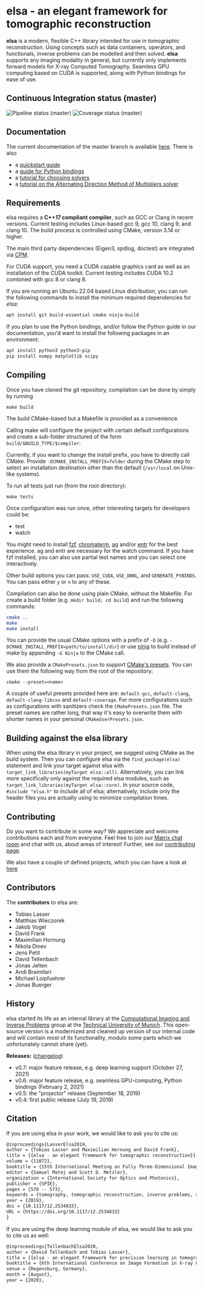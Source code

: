 elsa - an elegant framework for tomographic reconstruction
==========================================================

**elsa** is a modern, flexible C++ library intended for use in tomographic reconstruction.
Using concepts such as data containers, operators, and functionals, inverse problems can be modelled and then solved.
**elsa** supports any imaging modality in general, but currently only implements forward models for X-ray Computed Tomography.
Seamless GPU computing based on CUDA is supported, along with Python bindings for ease of use.

Continuous Integration status (master)
---------------
![Pipeline status (master)](https://gitlab.lrz.de/IP/elsa/badges/master/pipeline.svg)
![Coverage status (master)](https://gitlab.lrz.de/IP/elsa/badges/master/coverage.svg)

Documentation
-------------

The current documentation of the master branch is available [here](https://ciip.in.tum.de/elsadocs/).
There is also
*  a [quickstart guide](https://ciip.in.tum.de/elsadocs/guides/quickstart-cxx.html)
*  a [guide for Python bindings](https://ciip.in.tum.de/elsadocs/guides/python_bindings.html)
*  a [tutorial for choosing solvers](https://ciip.in.tum.de/elsadocs/modules/solvers/choosing_a_solver.html)
*  a [tutorial on the Alternating Direction Method of Multipliers solver](https://ciip.in.tum.de/elsadocs/guides/admm-cxx.html)

Requirements
------------

elsa requires a **C++17 compliant compiler**, such as GCC or Clang in recent versions.
Current testing includes Linux-based gcc 9, gcc 10, clang 9, and clang 10.
The build process is controlled using CMake, version 3.14 or higher.

The main third party dependencies (Eigen3, spdlog, doctest) are integrated via [CPM](https://github.com/TheLartians/CPM.cmake).

For CUDA support, you need a CUDA capable graphics card as well as an installation of the CUDA toolkit.
Current testing includes CUDA 10.2 combined with gcc 8 or clang 8.

If you are running an Ubuntu 22.04 based Linux distribution, you can run the following commands to
install the minimum required dependencies for _elsa_:

```bash
apt install git build-essential cmake ninja-build
```

If you plan to use the Python bindings, and/or follow the Python guide in our documentation, you'd
want to install the following packages in an environment:

```bash
apt install python3 python3-pip
pip install numpy matplotlib scipy
```

Compiling
---------

Once you have cloned the git repository, compilation can be done by simply by running

```
make build
```

The build CMake-based but a Makefile is provided as a convenience.

Calling make will configure the project with certain default configurations and create a sub-folder structured of the
form `build/$BUILD_TYPE/$compiler`.

Currently, if you want to change the install prefix, you have to directly call CMake. Provide `-DCMAKE_INSTALL_PREFIX=folder` during the CMake
step to select an installation destination other than the default (`/usr/local` on Unix-like systems).

To run all tests just run (from the root directory):

```
make tests
```

Once configuration was run once, other interesting targets for developers could be:

* test <test-name>
* watch <test-name>

You might need to install [fzf](https://github.com/junegunn/fzf), [chromaterm](https://github.com/hSaria/ChromaTerm),
[ag](https://github.com/ggreer/the_silver_searcher) and/or [entr](http://eradman.com/entrproject/) for the best
experience. ag and entr are necessary for the watch command. If you have fzf installed, you can also use partial test names and
you can select one interactively.

Other build options you can pass: `USE_CUDA`, `USE_DNNL`, and `GENERATE_PYBINDS`. You can pass either `y` or `n` to any of these.

Compilation can also be done using plain CMake, without the Makefile. For create a build folder (e.g. `mkdir build; cd build`)
and run the following commands:

```bash
cmake ..
make
make install
```

You can provide the usual CMake options with a prefix of `-D` (e.g. `-DCMAKE_INSTALL_PREFIX=path/to/install/dir`)
or use [ninja](https://ninja-build.org/) to build instead of make by appending `-G Ninja` to the CMake call.

We also provide a `CMakePresets.json` to support [CMake's presets](https://cmake.org/cmake/help/latest/manual/cmake-presets.7.html).
You can use them the following way from the root of the repository:

```
cmake --preset=<name>
```

A couple of useful presets provided here are: `default-gcc`, `default-clang`, `default-clang-libcxx` and
`default-coverage`. For more configurations such as configurations with sanitizers check
the `CMakePresets.json` file. The preset names are rather long, that way it's
easy to overwrite them with shorter names in your personal `CMakeUserPresets.json`.

Building against the elsa library
---------------------------------

When using the elsa library in your project, we suggest using CMake as the build system.
Then you can configure elsa via the `find_package(elsa)` statement and link your target against elsa with `target_link_libraries(myTarget elsa::all)`.
Alternatively, you can link more specifically only against the required elsa modules, such as `target_link_libraries(myTarget elsa::core)`.
In your source code, `#include "elsa.h"` to include all of elsa; alternatively, include only the header files you are actually using to minimize compilation times.

Contributing
------------

Do you want to contribute in some way? We appreciate and welcome contributions each and from
everyone. Feel free to join our [Matrix chat room](https://matrix.to/#/#elsa:in.tum.de) and chat
with us, about areas of interest! Further, see our [contributing
page](https://gitlab.lrz.de/IP/elsa/-/blob/master/CONTRIBUTING.md).

We also have a couple of defined projects, which you can have a look at
[here](https://gitlab.lrz.de/IP/elsa/-/issues/?sort=created_date&state=opened&label_name%5B%5D=student%20project)

Contributors
------------

The **contributors** to elsa are:

- Tobias Lasser
- Matthias Wieczorek
- Jakob Vogel
- David Frank
- Maximilian Hornung
- Nikola Dinev
- Jens Petit
- David Tellenbach
- Jonas Jelten
- Andi Braimllari
- Michael Loipfuehrer
- Jonas Buerger


History
-------

elsa started its life as an internal library at the [Computational Imaging and Inverse Problems](https://ciip.in.tum.de) group at the [Technical University of Munich](https://www.tum.de).
This open-source version is a modernized and cleaned up version of our internal code and will contain most of its functionality, modulo some parts which we unfortunately cannot share (yet).

**Releases:** ([changelog](CHANGELOG.md))

- v0.7: major feature release, e.g. deep learning support (October 27, 2021)
- v0.6: major feature release, e.g. seamless GPU-computing, Python bindings (February 2, 2021)
- v0.5: the "projector" release (September 18, 2019)
- v0.4: first public release (July 19, 2019)

Citation
--------

If you are using elsa in your work, we would like to ask you to cite us:

```txt
@inproceedings{LasserElsa2019,
author = {Tobias Lasser and Maximilian Hornung and David Frank},
title = {{elsa - an elegant framework for tomographic reconstruction}},
volume = {11072},
booktitle = {15th International Meeting on Fully Three-Dimensional Image Reconstruction in Radiology and Nuclear Medicine},
editor = {Samuel Matej and Scott D. Metzler},
organization = {International Society for Optics and Photonics},
publisher = {SPIE},
pages = {570 -- 573},
keywords = {tomography, tomographic reconstruction, inverse problems, software framework, C++, Python},
year = {2019},
doi = {10.1117/12.2534833},
URL = {https://doi.org/10.1117/12.2534833}
}
```

If you are using the deep learning module of elsa, we would like to ask you to cite us as well:
```txt
@inproceedings{TellenbachElsa2020,
author = {David Tellenbach and Tobias Lasser},
title = {{elsa - an elegant framework for precision learning in tomographic reconstruction}},
booktitle = {6th International Conference on Image Formation in X-ray Computed Tomography},
venue = {Regensburg, Germany},
month = {August},
year = {2020},
```
